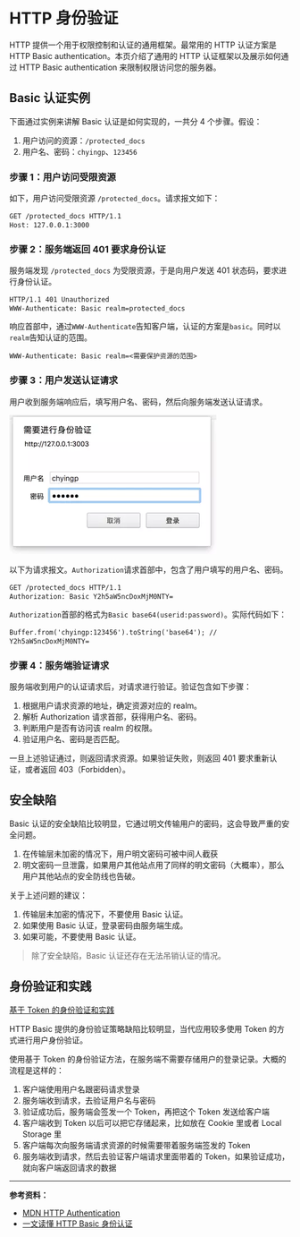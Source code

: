# HTTP 身份验证

HTTP 提供一个用于权限控制和认证的通用框架。最常用的 HTTP 认证方案是 HTTP Basic authentication。本页介绍了通用的 HTTP 认证框架以及展示如何通过 HTTP Basic authentication 来限制权限访问您的服务器。

## Basic 认证实例

下面通过实例来讲解 Basic 认证是如何实现的，一共分 4 个步骤。假设：

1. 用户访问的资源：`/protected_docs`
2. 用户名、密码：`chyingp`、`123456`

### 步骤 1：用户访问受限资源

如下，用户访问受限资源 `/protected_docs`。请求报文如下：

```http
GET /protected_docs HTTP/1.1
Host: 127.0.0.1:3000
```

### 步骤 2：服务端返回 401 要求身份认证

服务端发现 `/protected_docs` 为受限资源，于是向用户发送 401 状态码，要求进行身份认证。

```http
HTTP/1.1 401 Unauthorized
WWW-Authenticate: Basic realm=protected_docs
```

响应首部中，通过`WWW-Authenticate`告知客户端，认证的方案是`basic`。同时以`realm`告知认证的范围。

```http
WWW-Authenticate: Basic realm=<需要保护资源的范围>
```

### 步骤 3：用户发送认证请求

用户收到服务端响应后，填写用户名、密码，然后向服务端发送认证请求。

![用户发送认证请求](../../images/8/fffa7afc-2fa1-464b-9d7d-05bdade58ce1.png)

以下为请求报文。`Authorization`请求首部中，包含了用户填写的用户名、密码。

```http
GET /protected_docs HTTP/1.1
Authorization: Basic Y2h5aW5ncDoxMjM0NTY=
```

`Authorization`首部的格式为`Basic base64(userid:password)`。实际代码如下：

```http
Buffer.from('chyingp:123456').toString('base64'); // Y2h5aW5ncDoxMjM0NTY=
```

### 步骤 4：服务端验证请求

服务端收到用户的认证请求后，对请求进行验证。验证包含如下步骤：

1. 根据用户请求资源的地址，确定资源对应的 realm。
2. 解析 Authorization 请求首部，获得用户名、密码。
3. 判断用户是否有访问该 realm 的权限。
4. 验证用户名、密码是否匹配。

一旦上述验证通过，则返回请求资源。如果验证失败，则返回 401 要求重新认证，或者返回 403（Forbidden）。

## 安全缺陷

Basic 认证的安全缺陷比较明显，它通过明文传输用户的密码，这会导致严重的安全问题。

1. 在传输层未加密的情况下，用户明文密码可被中间人截获
2. 明文密码一旦泄露，如果用户其他站点用了同样的明文密码（大概率），那么用户其他站点的安全防线也告破。

关于上述问题的建议：

1. 传输层未加密的情况下，不要使用 Basic 认证。
2. 如果使用 Basic 认证，登录密码由服务端生成。
3. 如果可能，不要使用 Basic 认证。

> 除了安全缺陷，Basic 认证还存在无法吊销认证的情况。

## 身份验证和实践

[基于 Token 的身份验证和实践](https://juejin.im/entry/5a586a716fb9a01ca871e714)

HTTP Basic 提供的身份验证策略缺陷比较明显，当代应用较多使用 Token 的方式进行用户身份验证。

使用基于 Token 的身份验证方法，在服务端不需要存储用户的登录记录。大概的流程是这样的：

1. 客户端使用用户名跟密码请求登录
2. 服务端收到请求，去验证用户名与密码
3. 验证成功后，服务端会签发一个 Token，再把这个 Token 发送给客户端
4. 客户端收到 Token 以后可以把它存储起来，比如放在 Cookie 里或者 Local Storage 里
5. 客户端每次向服务端请求资源的时候需要带着服务端签发的 Token
6. 服务端收到请求，然后去验证客户端请求里面带着的 Token，如果验证成功，就向客户端返回请求的数据

---

**参考资料：**

* [MDN HTTP Authentication](https://developer.mozilla.org/zh-CN/docs/Web/HTTP/Authentication)
* [一文读懂 HTTP Basic 身份认证](https://juejin.im/entry/5ac175baf265da239e4e3999)
